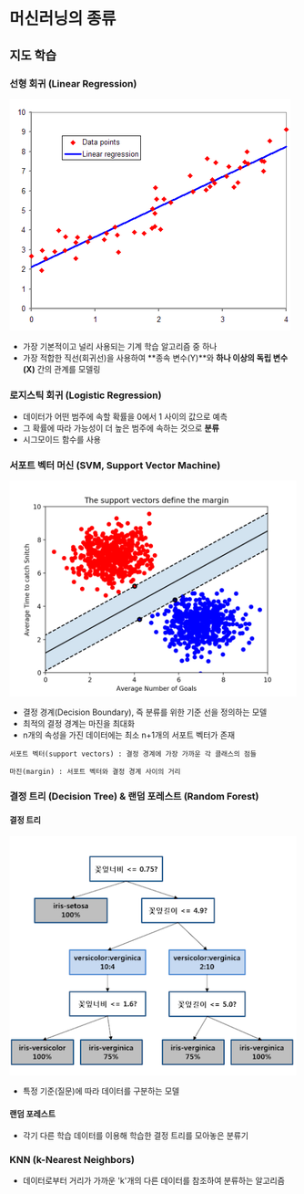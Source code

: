 # 머신러닝의 종류

## 지도 학습

### 선형 회귀 (Linear Regression)

![linear_regression](../../../images/linear_regression.png "linear_regressions")

- 가장 기본적이고 널리 사용되는 기계 학습 알고리즘 중 하나
- 가장 적합한 직선(회귀선)을 사용하여 **종속 변수(Y)**와 **하나 이상의 독립 변수(X)** 간의 관계를 모델링

### 로지스틱 회귀 (Logistic Regression)

- 데이터가 어떤 범주에 속할 확률을 0에서 1 사이의 값으로 예측 
- 그 확률에 따라 가능성이 더 높은 범주에 속하는 것으로 **분류**
- 시그모이드 함수를 사용
  

### 서포트 벡터 머신 (SVM, Support Vector Machine)

![svm](../../../images/svm.png "svm")

- 결정 경계(Decision Boundary), 즉 분류를 위한 기준 선을 정의하는 모델
- 최적의 결정 경계는 마진을 최대화
- n개의 속성을 가진 데이터에는 최소 n+1개의 서포트 벡터가 존재

`서포트 벡터(support vectors) : 결정 경계에 가장 가까운 각 클래스의 점들`

`마진(margin) : 서포트 벡터와 결정 경계 사이의 거리`

### 결정 트리 (Decision Tree) & 랜덤 포레스트 (Random Forest)
#### 결정 트리
![decision-tree](../../../images/decision-tree.png "decision-tree")
- 특정 기준(질문)에 따라 데이터를 구분하는 모델
#### 랜덤 포레스트
- 각기 다른 학습 데이터를 이용해 학습한 결정 트리를 모아놓은 분류기

### KNN (k-Nearest Neighbors)
- 데이터로부터 거리가 가까운 'k'개의 다른 데이터를 참조하여 분류하는 알고리즘